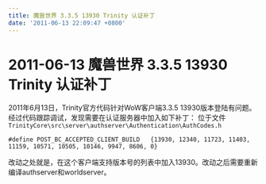 ```yaml
---
title: 魔兽世界 3.3.5 13930 Trinity 认证补丁
date: '2011-06-13 22:09:47 +0800'
---
```


# 2011-06-13  魔兽世界 3.3.5 13930 Trinity 认证补丁

2011年6月13日，Trinity官方代码针对WoW客户端3.3.5 13930版本登陆有问题。经过代码跟踪调试，发现需要在认证服务器中加入如下补丁： 位于文件 `TrinityCore\src\server\authserver\Authentication\AuthCodes.h`

```text
#define POST_BC_ACCEPTED_CLIENT_BUILD   {13930, 12340, 11723, 11403, 11159, 10571, 10505, 10146, 9947, 8606, 0}
```

改动之处就是，在这个客户端支持版本号的列表中加入13930。改动之后需要重新编译authserver和worldserver。

